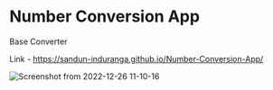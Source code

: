 # Number Conversion App
Base Converter

Link - https://sandun-induranga.github.io/Number-Conversion-App/

![Screenshot from 2022-12-26 11-10-16](https://user-images.githubusercontent.com/88975401/209507604-e815613c-b2f6-4db2-a52b-2e71cdbd6d25.png)
